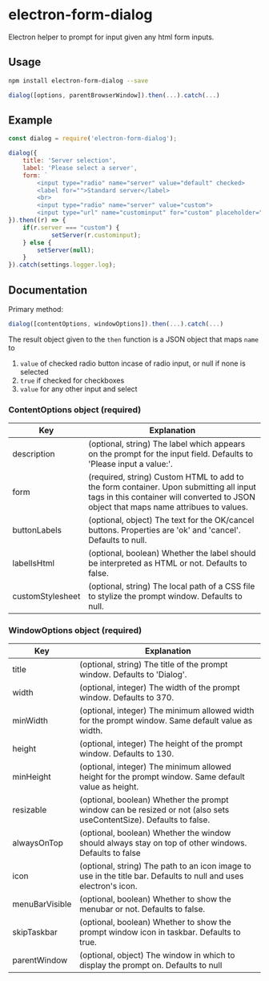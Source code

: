 # electron-form-dialog

Electron helper to prompt for input given any html form inputs.

## Usage

```sh
npm install electron-form-dialog --save
```

```js
dialog([options, parentBrowserWindow]).then(...).catch(...)
```

## Example

```js
const dialog = require('electron-form-dialog');

dialog({
	title: 'Server selection',
	label: 'Please select a server',
	form: `
		<input type="radio" name="server" value="default" checked>
		<label for="">Standard server</label>
		<br>
		<input type="radio" name="server" value="custom">
		<input type="url" name="custominput" for="custom" placeholder="http://test.com">`
}).then((r) => {
	if(r.server === "custom") {
        	setServer(r.custominput);
	} else {
		setServer(null);
	}
}).catch(settings.logger.log);
```

## Documentation

Primary method:

```js
dialog([contentOptions, windowOptions]).then(...).catch(...)
```
The result object given to the `then` function is a JSON object that maps `name` to 
1. `value` of checked radio button incase of radio input, or null if none is selected
2. `true` if checked for checkboxes
3. `value` for any other input and select

### ContentOptions object (required)

| Key  | Explanation |
| ------------- | ------------- |
| description  | (optional, string) The label which appears on the prompt for the input field. Defaults to 'Please input a value:'. |
| form | (required, string) Custom HTML to add to the form container. Upon submitting all input tags in this container will converted to JSON object that maps name attribues to values. |
| buttonLabels | (optional, object) The text for the OK/cancel buttons. Properties are 'ok' and 'cancel'. Defaults to null. |
| labelIsHtml | (optional, boolean) Whether the label should be interpreted as HTML or not. Defaults to false. |
| customStylesheet  | (optional, string) The local path of a CSS file to stylize the prompt window. Defaults to null. |

### WindowOptions object (required)

| Key  | Explanation |
| ------------- | ------------- |
| title  | (optional, string) The title of the prompt window. Defaults to 'Dialog'. |
| width  | (optional, integer) The width of the prompt window. Defaults to 370. |
| minWidth  | (optional, integer) The minimum allowed width for the prompt window. Same default value as width. |
| height  | (optional, integer) The height of the prompt window. Defaults to 130. |
| minHeight  | (optional, integer) The minimum allowed height for the prompt window. Same default value as height. |
| resizable  | (optional, boolean) Whether the prompt window can be resized or not (also sets useContentSize). Defaults to false. |
| alwaysOnTop | (optional, boolean) Whether the window should always stay on top of other windows. Defaults to false |
| icon | (optional, string) The path to an icon image to use in the title bar. Defaults to null and uses electron's icon. |
| menuBarVisible | (optional, boolean) Whether to show the menubar or not. Defaults to false. |
| skipTaskbar | (optional, boolean) Whether to show the prompt window icon in taskbar. Defaults to true. |
| parentWindow | (optional, object) The window in which to display the prompt on. Defaults to null |